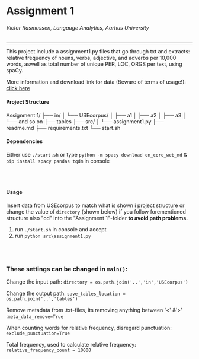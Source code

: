 # Assignment 1 
###### Victor Rasmussen, Langauge Analytics, Aarhus University
-----

This project include a assignment1.py files that go through txt and extracts: relative frequency of nouns, verbs, adjective, and adverbs per 10,000 words, aswell as total number of unique PER, LOC, ORGS per text, using spaCy.

More information and download link for data (Beware of terms of usage!): [click here](https://ota.bodleian.ox.ac.uk/repository/xmlui/handle/20.500.12024/2457)

#### Project Structure

Assignment 1/
├── in/
│   └── USEcorpus/
│       ├── a1
│       ├── a2
│       ├── a3
│       └── and so on
├── tables
├── src/
│   └── assignment1.py
├── readme.md
├── requirements.txt
└── start.sh

#### Dependencies

Either use ```./start.sh``` or type ```python -m spacy download en_core_web_md``` &
```pip install spacy pandas tqdm``` in console

<br>
<br>

#### Usage
Insert data from USEcorpus to match what is shown i project structure or change the value of ```directory``` (shown below) if you follow forementioned structure also "cd" into the "Assignment 1"-folder **to avoid path problems.**


1. run ```./start.sh``` in console and accept
2. run ```python src\assignment1.py```

<br>
<br>

### These settings can be changed in  ```main()```:


Change the input path: 
```directory = os.path.join('..','in','USEcorpus')```

Change the output path:
 ```save_tables_location = os.path.join('..','tables') ```

Remove metadata from .txt-files, its removing anything between '<' &'>' :```meta_data_remove=True```

When counting words for relative frequency, disregard punctuation: ```exclude_punctuation=True```

Total frequency, used to calculate relative frequency: ```relative_frequency_count = 10000```
